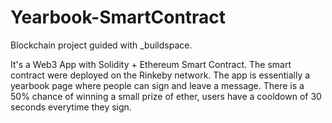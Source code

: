# Yearbook-SmartContract
Blockchain project guided with _buildspace. 

It's a Web3 App with Solidity + Ethereum Smart Contract. The smart contract were deployed on the Rinkeby network. 
The app is essentially a yearbook page where people can sign and leave a message. There is a 50% chance of winning a small prize of ether, users have a cooldown of 30 seconds everytime they sign.

